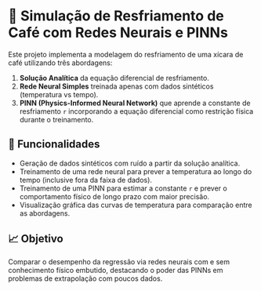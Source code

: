 # 🧊 Simulação de Resfriamento de Café com Redes Neurais e PINNs

Este projeto implementa a modelagem do resfriamento de uma xícara de café utilizando três abordagens:

1. **Solução Analítica** da equação diferencial de resfriamento.
2. **Rede Neural Simples** treinada apenas com dados sintéticos (temperatura vs tempo).
3. **PINN (Physics-Informed Neural Network)** que aprende a constante de resfriamento `r` incorporando a equação diferencial como restrição física durante o treinamento.

## 📌 Funcionalidades

- Geração de dados sintéticos com ruído a partir da solução analítica.
- Treinamento de uma rede neural para prever a temperatura ao longo do tempo (inclusive fora da faixa de dados).
- Treinamento de uma PINN para estimar a constante `r` e prever o comportamento físico de longo prazo com maior precisão.
- Visualização gráfica das curvas de temperatura para comparação entre as abordagens.


## 📈 Objetivo

Comparar o desempenho da regressão via redes neurais com e sem conhecimento físico embutido, destacando o poder das PINNs em problemas de extrapolação com poucos dados.

